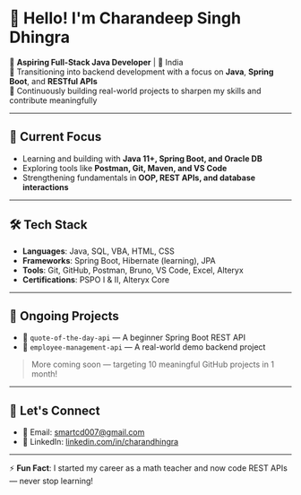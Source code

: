 # 👋 Hello! I'm Charandeep Singh Dhingra

🎯 **Aspiring Full-Stack Java Developer** | 📍 India  
💼 Transitioning into backend development with a focus on **Java**, **Spring Boot**, and **RESTful APIs**  
🔁 Continuously building real-world projects to sharpen my skills and contribute meaningfully

---

## 🚀 Current Focus
- Learning and building with **Java 11+, Spring Boot, and Oracle DB**
- Exploring tools like **Postman, Git, Maven, and VS Code**
- Strengthening fundamentals in **OOP, REST APIs, and database interactions**

---

## 🛠️ Tech Stack

- **Languages**: Java, SQL, VBA, HTML, CSS
- **Frameworks**: Spring Boot, Hibernate (learning), JPA
- **Tools**: Git, GitHub, Postman, Bruno, VS Code, Excel, Alteryx
- **Certifications**: PSPO I & II, Alteryx Core

---

## 🧩 Ongoing Projects
- 🔧 `quote-of-the-day-api` — A beginner Spring Boot REST API  
- 🔧 `employee-management-api` — A real-world demo backend project

> More coming soon — targeting 10 meaningful GitHub projects in 1 month!

---

## 💬 Let's Connect
- 📧 Email: smartcd007@gmail.com  
- 💼 LinkedIn: [linkedin.com/in/charandhingra](https://www.linkedin.com/in/charandhingra)

---

⚡ **Fun Fact**: I started my career as a math teacher and now code REST APIs — never stop learning!

